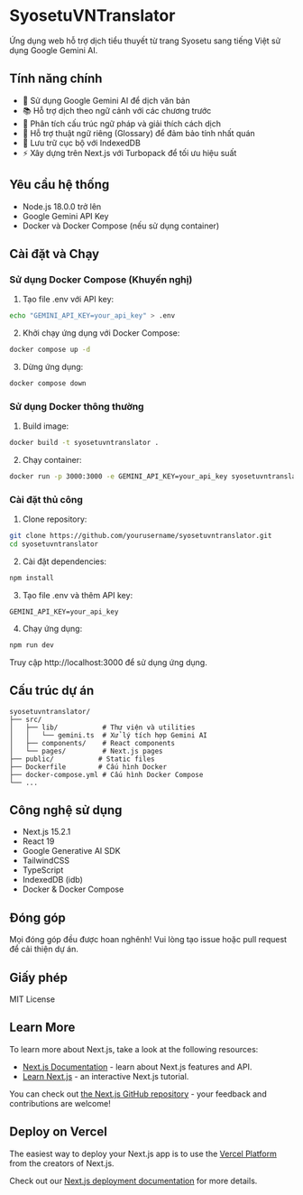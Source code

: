 # SyosetuVNTranslator

Ứng dụng web hỗ trợ dịch tiểu thuyết từ trang Syosetu sang tiếng Việt sử dụng Google Gemini AI.

## Tính năng chính

- 🤖 Sử dụng Google Gemini AI để dịch văn bản
- 📚 Hỗ trợ dịch theo ngữ cảnh với các chương trước
- 📖 Phân tích cấu trúc ngữ pháp và giải thích cách dịch
- 🔄 Hỗ trợ thuật ngữ riêng (Glossary) để đảm bảo tính nhất quán
- 💾 Lưu trữ cục bộ với IndexedDB
- ⚡ Xây dựng trên Next.js với Turbopack để tối ưu hiệu suất

## Yêu cầu hệ thống

- Node.js 18.0.0 trở lên
- Google Gemini API Key
- Docker và Docker Compose (nếu sử dụng container)

## Cài đặt và Chạy

### Sử dụng Docker Compose (Khuyến nghị)

1. Tạo file .env với API key:
```bash
echo "GEMINI_API_KEY=your_api_key" > .env
```

2. Khởi chạy ứng dụng với Docker Compose:
```bash
docker compose up -d
```

3. Dừng ứng dụng:
```bash
docker compose down
```

### Sử dụng Docker thông thường

1. Build image:
```bash
docker build -t syosetuvntranslator .
```

2. Chạy container:
```bash
docker run -p 3000:3000 -e GEMINI_API_KEY=your_api_key syosetuvntranslator
```

### Cài đặt thủ công

1. Clone repository:
```bash
git clone https://github.com/yourusername/syosetuvntranslator.git
cd syosetuvntranslator
```

2. Cài đặt dependencies:
```bash
npm install
```

3. Tạo file .env và thêm API key:
```
GEMINI_API_KEY=your_api_key
```

4. Chạy ứng dụng:
```bash
npm run dev
```

Truy cập http://localhost:3000 để sử dụng ứng dụng.

## Cấu trúc dự án

```
syosetuvntranslator/
├── src/
│   ├── lib/           # Thư viện và utilities
│   │   └── gemini.ts  # Xử lý tích hợp Gemini AI
│   ├── components/    # React components
│   └── pages/         # Next.js pages
├── public/           # Static files
├── Dockerfile        # Cấu hình Docker
├── docker-compose.yml # Cấu hình Docker Compose
└── ...
```

## Công nghệ sử dụng

- Next.js 15.2.1
- React 19
- Google Generative AI SDK
- TailwindCSS
- TypeScript
- IndexedDB (idb)
- Docker & Docker Compose

## Đóng góp

Mọi đóng góp đều được hoan nghênh! Vui lòng tạo issue hoặc pull request để cải thiện dự án.

## Giấy phép

MIT License

## Learn More

To learn more about Next.js, take a look at the following resources:

- [Next.js Documentation](https://nextjs.org/docs) - learn about Next.js features and API.
- [Learn Next.js](https://nextjs.org/learn) - an interactive Next.js tutorial.

You can check out [the Next.js GitHub repository](https://github.com/vercel/next.js) - your feedback and contributions are welcome!

## Deploy on Vercel

The easiest way to deploy your Next.js app is to use the [Vercel Platform](https://vercel.com/new?utm_medium=default-template&filter=next.js&utm_source=create-next-app&utm_campaign=create-next-app-readme) from the creators of Next.js.

Check out our [Next.js deployment documentation](https://nextjs.org/docs/app/building-your-application/deploying) for more details.